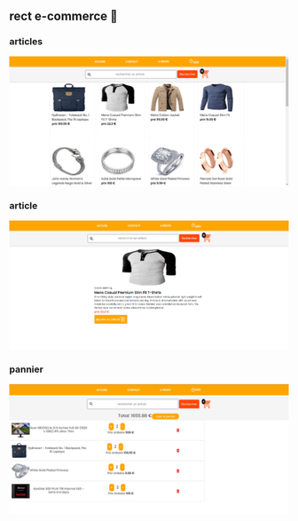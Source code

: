 ## rect e-commerce 📱

### articles

![articles](items.png)

### article

![article](card.png)

### pannier

![article](cart.png)
